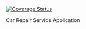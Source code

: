 [![Coverage Status](https://coveralls.io/repos/github/brest-java-course-summer-2019/ihnat-misiyuk/badge.svg?branch=master)](https://coveralls.io/github/brest-java-course-summer-2019/ihnat-misiyuk?branch=master)

Car Repair Service Application